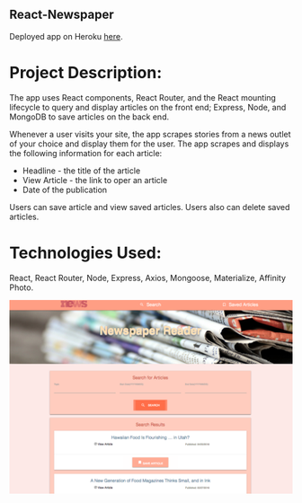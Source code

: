 
## React-Newspaper

Deployed app on Heroku [here](https://limitless-eyrie-23259.herokuapp.com/).

# Project Description:

The app uses React components, React Router, and the React mounting lifecycle to query and display articles on the front end; Express, Node, and MongoDB to save articles on the back end.

Whenever a user visits your site, the app scrapes stories from a news outlet of your choice and display them for the user. The app scrapes and displays the following information for each article:
* Headline - the title of the article
* View Article - the link to oper an article
* Date of the publication

Users can save article and view saved articles.
Users also can delete saved articles.

# Technologies Used: 

React, React Router, Node, Express, Axios, Mongoose, Materialize, Affinity Photo. 


![Screen Shot](/client/public/images/paper.png)
